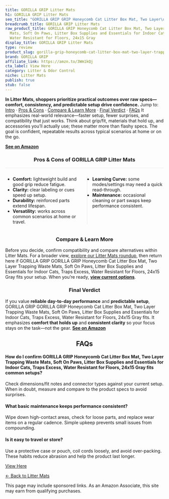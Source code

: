 ```yaml
---
title: GORILLA GRIP Litter Mats
h1: GORILLA GRIP Litter Mats
seo_title: "GORILLA GRIP GRIP Honeycomb Cat Litter Box Mat, Two Layer\u2026"
breadcrumb_title: GORILLA GRIP Litter Mats
raw_product_title: GORILLA GRIP Honeycomb Cat Litter Box Mat, Two Layer Trapping Waste
  Mats, Soft On Paws, Litter Box Supplies and Essentials for Indoor Cats, Traps Excess,
  Water Resistant for Floors, 24x15 Gray
display_title: GORILLA GRIP Litter Mats
type: review
product_slug: gorilla-grip-honeycomb-cat-litter-box-mat-two-layer-trapping-waste-mats-0b48eaf3
brand: GORILLA GRIP
affiliate_link: https://amzn.to/3Wm1kQj
cta_label: View Here
category: Litter & Odor Control
niche: Litter Mats
publish: true
stub: false
---
```


<div id="intro" class="full-width"><p><strong>In Litter Mats, shoppers prioritize practical outcomes over raw specs&mdash;comfort, consistency, and predictable setup drive confidence.</strong> Jump to: <a href="#intro">Intro</a> · <a href="#pros-cons">Pros &amp; Cons</a> · <a href="#compare-more">Compare &amp; Learn More</a> · <a href="#verdict">Final Verdict</a> · <a href="#faqs">FAQs</a> It emphasizes real-world relevance&mdash;faster setup, fewer surprises, and compatibility that just works. Think about grip/fit, materials that hold up, and accessories you’ll actually use; these matter more than flashy specs. The goal is confident, repeatable results across typical scenarios at home or on the go.</p><p><a href="https://amzn.to/3Wm1kQj" rel="nofollow sponsored noopener" target="_blank"><strong>See on Amazon</strong></a></p></div>
<h3 id="pros-cons" style="text-align:center;">Pros &amp; Cons of GORILLA GRIP Litter Mats</h3>
<div class="pc-grid" style="display:grid;grid-template-columns:1fr 1fr;gap:16px;border-top:1px solid #e5e7eb;padding-top:12px;">
  <ul>
    <li><strong>Comfort:</strong> lightweight build and good grip reduce fatigue.</li>
    <li><strong>Clarity:</strong> clear labeling or cues speed up setup.</li>
    <li><strong>Durability:</strong> reinforced parts extend lifespan.</li>
    <li><strong>Versatility:</strong> works across common scenarios at home or travel.</li>
  </ul>
  <ul style="border-left:1px solid #e5e7eb;padding-left:16px;">
    <li><strong>Learning Curve:</strong> some modes/settings may need a quick read-through.</li>
    <li><strong>Maintenance:</strong> occasional cleaning or part swaps keep performance consistent.</li>
  </ul>
</div>


<h3 id="compare-more" style="text-align:center;">Compare &amp; Learn More</h3>
<p>Before you decide, confirm compatibility and compare alternatives within Litter Mats. For a broader view, <a href="#">explore our Litter Mats roundup</a>, then return here if GORILLA GRIP GORILLA GRIP Honeycomb Cat Litter Box Mat, Two Layer Trapping Waste Mats, Soft On Paws, Litter Box Supplies and Essentials for Indoor Cats, Traps Excess, Water Resistant for Floors, 24x15 Gray fits your setup. When you’re ready, <a href="https://amzn.to/3Wm1kQj" rel="nofollow sponsored noopener" target="_blank"><strong>view current options</strong></a>.</p>

<h3 id="verdict" style="text-align:center;">Final Verdict</h3>
<p>If you value <strong>reliable day-to-day performance</strong> and <strong>predictable setup</strong>, GORILLA GRIP GORILLA GRIP Honeycomb Cat Litter Box Mat, Two Layer Trapping Waste Mats, Soft On Paws, Litter Box Supplies and Essentials for Indoor Cats, Traps Excess, Water Resistant for Floors, 24x15 Gray fits. It emphasizes <strong>comfort that holds up</strong> and <strong>consistent clarity</strong> so your focus stays on the task&mdash;not the gear. <a href="https://amzn.to/3Wm1kQj" rel="nofollow sponsored noopener" target="_blank"><strong>See on Amazon</strong></a></p>

<h2 id="faqs" style="text-align:center;">FAQs</h2>
<h4><strong>How do I confirm GORILLA GRIP Honeycomb Cat Litter Box Mat, Two Layer Trapping Waste Mats, Soft On Paws, Litter Box Supplies and Essentials for Indoor Cats, Traps Excess, Water Resistant for Floors, 24x15 Gray fits common setups?</strong></h4>
<p>Check dimensions/fit notes and connector types against your current setup. When in doubt, measure and compare to the product specs to avoid surprises.</p>
<h4><strong>What basic maintenance keeps performance consistent?</strong></h4>
<p>Wipe down high-contact areas, check for loose parts, and replace wear items on a regular cadence. Simple upkeep prevents small issues from compounding.</p>
<h4><strong>Is it easy to travel or store?</strong></h4>
<p>Use a protective case or pouch, coil cords loosely, and avoid over-packing. These habits reduce abrasion and help the product last longer.</p>

<p><a class="btn" href="https://amzn.to/3Wm1kQj" target="_blank" rel="nofollow sponsored noopener">View Here</a></p>
<p><a href="/roundups/litter-odor-control/litter-mats/">← Back to Litter Mats</a></p>
<aside class="disclosure">This page may include sponsored links. As an Amazon Associate, this site may earn from qualifying purchases.</aside>
